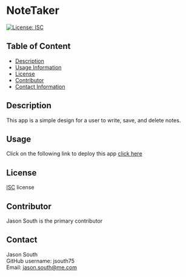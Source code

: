 # NoteTaker

[![License: ISC](https://img.shields.io/badge/License-ISC-blue.svg)](https://opensource.org/licenses/ISC)

## Table of Content
- [Description](#description)
- [Usage Information](#usage)
- [License](#license)
- [Contributor](#contributor)
- [Contact Information](#contact)

## Description

This app is a simple design for a user to write, save, and delete notes.   

## Usage

Click on the following link to deploy this app 
<a href="https://jsouth-note-taker.herokuapp.com/" title="NoteTaker_app">click here</a>

## License

[ISC](https://choosealicense.com/licenses/isc/) license

## Contributor

Jason South is the primary contributor

## Contact
Jason South <br/>
GitHub username: jsouth75 <br/>
Email: jason.south@me.com

